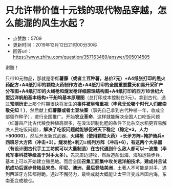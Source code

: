 # 只允许带价值十元钱的现代物品穿越，怎么能混的风生水起？
- 点赞数：5709
- 更新时间：2019年12月12日21时00分30秒
- 回答url：https://www.zhihu.com/question/357163489/answer/905014505
<body>
 <p data-pid="Rf8YFPin">谢邀！</p>
 <p data-pid="bA3SlauV">只带10元物品，那就是带<b>红薯藤（或者土豆种薯，总价7元）+A4纸张打印的黑火药配方+A4纸打印的颗粒火药制作方法+A4纸打印的全国重要露天和易开采矿产分布图+A4纸打印的火绳枪和燧发枪详细原理结构图+A4纸打印的西方18世纪大型远洋帆船基本结构+干船坞基本原理图</b>（总打印成本控制在3元）。拿到古代，通过<b>预测历史</b>上那个时期很快将发生的<b>事件被皇帝重视（毕竟无论哪个时代人们都崇敬先知！）</b>，然后献上<b>红薯藤或者土豆块茎</b>（事先自己拿到古代种植一年，收成全部留作种子），进行全国推广。开始<b>农业革命</b>，这样就能解决全国人口吃饭问题（红薯亩产比古代粮食种植高很多，在没法研制化肥的条件下比杂交水稻更容易解决人民吃饭问题），<b>解决了吃饭问题就能够促进天下稳定（稳定+3，人力+50000）</b>。然后开发新式武器，<b>火绳枪（使用颗粒火药）+长矛方阵+掩护骑兵=西班牙大方阵（冲击+3）。燧发枪+刺刀=线列方阵（冲击+6），有这两个大杀器（有设计图古代手工工坊就可以大量制造）在古代遇到什么敌人都可以一波推（毕竟军事科技等级高于对手太多）。</b>先灭周边游牧，然后造船出海，海船运输步兵，基本上可以开始建立殖民地。而后全国<b>召集工匠集中攻关远洋船技术，建成并且试航成功后逐步登陆吕宋岛、印尼、澳洲、最后登陆美洲</b>，土著人不可能是对手，遇到西班牙方阵都得跪。通过不懈努力，最终成就大概能让太平洋变成帝国内海，东南亚变成粮仓。</p>
</body>